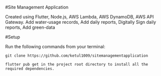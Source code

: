 #Site Management Application

Created using Flutter, Node.js, AWS Lambda, AWS DynamoDB, AWS API Gateway.
Add water-usage records, Add daily reports, Digitally Sign daily reports, Add green-data

#Setup

Run the following commands from your terminal:

    git clone https://github.com/ketul1009/sitemanagementapplication

    flutter pub get in the project root directory to install all the required dependencies.
